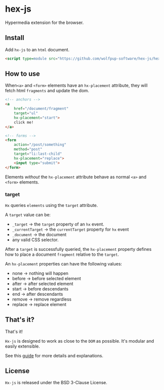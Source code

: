 # hex-js

Hypermedia extension for the browser.

## Install

Add `hx-js` to an `html` document.

```html
<script type=module src="https://github.com/wolfpup-software/hex-js/hex/dist/min.js"></script>
```

## How to use

When`<a>` and `<form>` elements have an `hx-placement` attribute, they will fetch html `fragments` and update the dom.

```html
<!-- anchors -->
<a
    href="/document/fragment"
    target="ul"
    hx-placement="start">
    click me!
</a>

<!-- forms -->
<form
    action="/post/something"
    method="post"
    target="li:last-child"
    hx-placement="replace">
    <input type="submit">
</form>
```

Elements _without_ the `hx-placement` attribute behave as normal `<a>` and `<form>` elements.

### target

`Hx` queries `elements` using the `target` attribute.

A `target` value can be:
- `_target` -> the `target` property of an `hx` event.
- `_currentTarget` -> the `currentTarget` property for `hx` event
- `_document` -> the document
- any valid CSS selector.


After a `target` is successfully queried, the `hx-placement` property defines how to place a document `fragment` relative to the `target`.

An `hx-placement` properties can have the following values:
- none -> nothing will happen
- before -> before selected element
- after -> after selected element
- start -> before descendants
- end -> after descendants
- remove -> remove regardless
- replace -> replace element

## That's it?

That's it!

`Hx-js` is designed to work as close to the `DOM` as possible. It's modular and easily extensible.

See this [guide](./EXPLAINER.md) for more details and explanations.

## License

`Hx-js` is released under the BSD 3-Clause License.